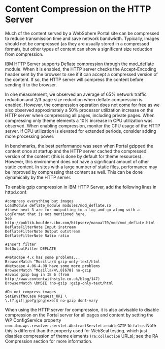# Content Compression on the HTTP Server

Much of the content served by a WebSphere Portal site can be compressed to reduce transmission time and save network bandwidth. Typically, images should not be compressed (as they are usually stored in a compressed format), but other types of content can show a significant size reduction from compression.

IBM HTTP Server supports Deflate compression through the mod_deflate module. When it is enabled, the HTTP server checks the Accept-Encoding header sent by the browser to see if it can accept a compressed version of the content. If so, the HTTP server will compress the content before sending it to the browser.

In one measurement, we observed an average of 65% network traffic reduction and 2/3 page size reduction when deflate compression is enabled. However, the compression operation does not come for free as we also observed approximately a 50% processor utilization increase on the HTTP server when compressing all pages, including private pages. When compressing only theme elements a 10% increase in CPU utilization was observed. When enabling compression, monitor the CPU usage of the HTTP server. If CPU utilization is elevated for extended periods, consider adding more processing power.

In benchmarks, the best performance was seen when Portal gzipped the content once at startup and the HTTP server cached the compressed version of the content (this is done by default for theme resources). However, this environment does not have a significant amount of other static content. In sites with a large number of static files, performance may be improved by compressing that content as well. This can be done dynamically by the HTTP server.

To enable gzip compression in IBM HTTP Server, add the following lines in httpd.conf:

```
#compress everything but images
LoadModule deflate_module modules/mod_deflate.so
#these next 3 are for outputting to a log and go along with a LogFormat that is not mentioned here.
See http://publib.boulder.ibm.com/httpserv/manual70/mod/mod_deflate.html
DeflateFilterNote Input instream
DeflateFilterNote Output outstream
DeflateFilterNote Ratio ratio

#Insert filter
SetOutputFilter DEFLATE

#Netscape 4.x has some problems...
BrowserMatch ^Mozilla/4 gzip-only-text/html
#Netscape 4.06-4.08 have some more problems
BrowserMatch ^Mozilla/4\.0[678] no-gzip
#avoid gzip bug in IE 6 (from http://www.contentwithstyle.co.uk/blog/147)
BrowserMatch \bMSIE !no-gzip !gzip-only-text/html

#Do not compress images
SetEnvIfNoCase Request_URI \
\.(?:gif|jpe?g|png|exe)$ no-gzip dont-vary
```

When using the HTTP server for compression, it is also advisable to disable compression on the Portal server for all pages and content by setting the WP ConfigService property `com.ibm.wps.resolver.servlet.AbstractServlet.enableGZIP` to `false`. Note this is different than the property
used for WebSeal testing, which just disables compression of theme elements (`ra:collection` URLs); see the RA Compression section for more information.